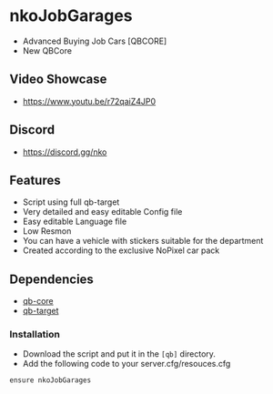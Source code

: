 # nkoJobGarages
- Advanced Buying Job Cars [QBCORE]
- New QBCore

## Video Showcase
- https://www.youtu.be/r72qaiZ4JP0
## Discord
- https://discord.gg/nko

## Features
- Script using full qb-target
- Very detailed and easy editable Config file
- Easy editable Language file
- Low Resmon
- You can have a vehicle with stickers suitable for the department
- Created according to the exclusive NoPixel car pack

## Dependencies
- [qb-core](https://github.com/qbcore-framework/qb-core)
- [qb-target](https://github.com/qbcore-framework/qb-target)

### Installation
- Download the script and put it in the `[qb]` directory.
- Add the following code to your server.cfg/resouces.cfg
```
ensure nkoJobGarages
```
